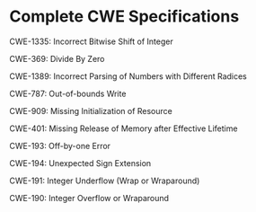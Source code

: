 

# Complete CWE Specifications

CWE-1335: Incorrect Bitwise Shift of Integer

CWE-369: Divide By Zero

CWE-1389: Incorrect Parsing of Numbers with Different Radices

CWE-787: Out-of-bounds Write

CWE-909: Missing Initialization of Resource

CWE-401: Missing Release of Memory after Effective Lifetime

CWE-193: Off-by-one Error

CWE-194: Unexpected Sign Extension

CWE-191: Integer Underflow (Wrap or Wraparound)

CWE-190: Integer Overflow or Wraparound